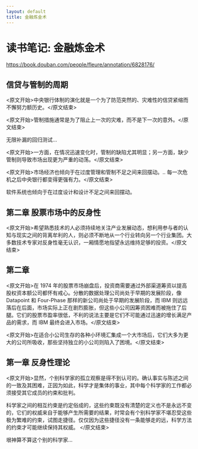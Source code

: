```yaml
---
layout: default
title: 金融炼金术
---
```


# 读书笔记: 金融炼金术

<https://book.douban.com/people/fleure/annotation/6828176/>
## 信贷与管制的周期

<原文开始>中央银行体制的演化就是一个为了防范突然的、灾难性的信贷紧缩而不懈努力额历史。</原文结束>

<原文开始>管制措施通常是为了阻止上一次的灾难，而不是下一次的意外。</原文结束>

无限补漏的回归测试...

<原文开始>一方面，在情况迅速变化时，管制的缺陷尤其明显；另一方面，缺少管制则导致市场出现更为严重的动荡。</原文结束>

<原文开始>市场经济也倾向于在过度管理和管制不足之间来回摆动。.. 每一次危机之后中央银行都变得更强有力。</原文结束>

软件系统也倾向于在过度设计和设计不足之间来回摆动。


## 第二章 股票市场中的反身性

<原文开始>希望熟悉技术的人必须持续地关注产业发展动态，想利用参与者的认知与现实之间的背离牟利的人，则必须不断地从一个行业转向另一个行业集团。大多数技术专家对反身性毫无认识，一厢情愿地指望永远维持足够的投资。</原文结束>
## 第二章

<原文开始>在 1974 年的股票市场崩盘后，投资商需要通过外部渠道筹资以提高股权资本额公司都怀有戒心。分散的数据处理公司尚处于早期的发展阶段，像 Datapoint 和 Four-Phase 那样的新公司尚处于早期的发展阶段，而 IBM 则远远落后在后面，市场实际上正在剧烈膨胀，但这些小公司因筹资困难而被拖住了后腿。它们的股票市盈率很低，不利的说法主要是它们不可能通过迅速的增长满足产品的需求，而 IBM 最终会进入市场。</原文结束>

<原文开始>在适合小公司生存的各种小环境汇集成一个大市场后，它们大多为更大的公司所吸收，那些坚持独立的小公司则陷入了困境。</原文结束>
## 第一章 反身性理论

<原文开始>显然，个别科学家的孤立观察是得不到认可的。确认事实与陈述之间的一致及其困难，正因为如此，科学才是集体的事业，其中每个科学家的工作都必须接受其它成员的约束和批判。

科学家之间的相互约束是约定俗成的，这些约束既没有清楚的定义也不是永远不变的，它们的权威来自于能够产生所需要的结果，时常会有个别科学家不堪忍受这些极为繁难的约束，试图走捷径。仅仅因为这些捷径没有一条能够走的远，科学方法的约束才可能继续保持其权威。
</原文结束>

垠神算不算这个别的科学家...